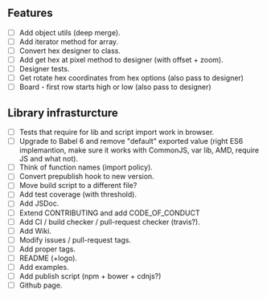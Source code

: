 ## Features

- [ ] Add object utils (deep merge).
- [ ] Add iterator method for array.
- [ ] Convert hex designer to class.
- [ ] Add get hex at pixel method to designer (with offset + zoom).
- [ ] Designer tests.
- [ ] Get rotate hex coordinates from hex options (also pass to designer)
- [ ] Board - first row starts high or low (also pass to designer)

## Library infrasturcture
- [ ] Tests that require for lib and script import work in browser.
- [ ] Upgrade to Babel 6 and remove "default" exported value (right ES6 implemantion, make sure it works with CommonJS, var lib, AMD, require JS and what not).
- [ ] Think of function names (import policy).
- [ ] Convert prepublish hook to new version.
- [ ] Move build script to a different file?
- [ ] Add test coverage (with threshold).
- [ ] Add JSDoc.
- [ ] Extend CONTRIBUTING and add CODE_OF_CONDUCT
- [ ] Add CI / build checker / pull-request checker (travis?).
- [ ] Add Wiki.
- [ ] Modify issues / pull-request tags.
- [ ] Add proper tags.
- [ ] README (+logo).
- [ ] Add examples.
- [ ] Add publish script (npm + bower + cdnjs?)
- [ ] Github page.
